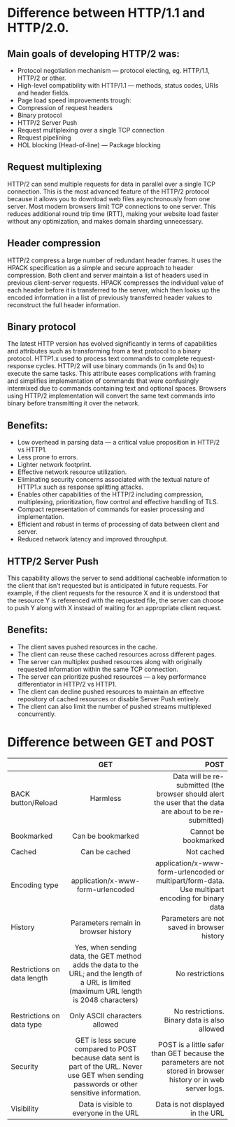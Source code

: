 # Difference between HTTP/1.1 and HTTP/2.0.

## Main goals of developing HTTP/2 was:
* Protocol negotiation mechanism — protocol electing, eg. HTTP/1.1, HTTP/2 or other. 
* High-level compatibility with HTTP/1.1 — methods, status codes, URIs and header fields. 
* Page load speed improvements trough: 
* Compression of request headers 
* Binary protocol 
* HTTP/2 Server Push 
* Request multiplexing over a single TCP connection 
* Request pipelining 
* HOL blocking (Head-of-line) — Package blocking

## Request multiplexing
HTTP/2 can send multiple requests for data in parallel over a single TCP connection. This is the most advanced feature of the HTTP/2 protocol because it allows you to download web files asynchronously from one server. Most modern browsers limit TCP connections to one server. 
This reduces additional round trip time (RTT), making your website load faster without any optimization, and makes domain sharding unnecessary. 

## Header compression
HTTP/2 compress a large number of redundant header frames. It uses the HPACK specification as a simple and secure approach to header compression. Both client and server maintain a list of headers used in previous client-server requests. 
HPACK compresses the individual value of each header before it is transferred to the server, which then looks up the encoded information in a list of previously transferred header values to reconstruct the full header information.

## Binary protocol
The latest HTTP version has evolved significantly in terms of capabilities and attributes such as transforming from a text protocol to a binary protocol. HTTP1.x used to process text commands to complete request-response cycles. HTTP/2 will use binary commands (in 1s and 0s) to execute the same tasks. This attribute eases complications with framing and simplifies implementation of commands that were confusingly intermixed due to commands containing text and optional spaces. 
Browsers using HTTP/2 implementation will convert the same text commands into binary before transmitting it over the network.

## Benefits:
* Low overhead in parsing data — a critical value proposition in HTTP/2 vs HTTP1. 
* Less prone to errors. 
* Lighter network footprint. 
* Effective network resource utilization. 
* Eliminating security concerns associated with the textual nature of HTTP1.x such as response splitting attacks. 
* Enables other capabilities of the HTTP/2 including compression, multiplexing, prioritization, flow control and effective handling of TLS. 
* Compact representation of commands for easier processing and implementation. 
* Efficient and robust in terms of processing of data between client and server. 
* Reduced network latency and improved throughput.

## HTTP/2 Server Push
This capability allows the server to send additional cacheable information to the client that isn’t requested but is anticipated in future requests. For example, if the client requests for the resource X and it is understood that the resource Y is referenced with the requested file, the server can choose to push Y along with X instead of waiting for an appropriate client request. 

## Benefits:
* The client saves pushed resources in the cache. 
* The client can reuse these cached resources across different pages. 
* The server can multiplex pushed resources along with originally requested information within the same TCP connection. 
* The server can prioritize pushed resources — a key performance differentiator in HTTP/2 vs HTTP1. 
* The client can decline pushed resources to maintain an effective repository of cached resources or disable Server Push entirely. 
* The client can also limit the number of pushed streams multiplexed concurrently.

# Difference between GET and POST 

|         | GET           | POST  |
| ------------- |:-------------:| -----:|
| BACK button/Reload      | Harmless | Data will be re-submitted (the browser should alert the user that the data are about to be re-submitted) |
| Bookmarked      | Can be bookmarked      |   Cannot be bookmarked  |
| Cached | Can be cached      |    Not cached |
|Encoding type|application/x-www-form-urlencoded|application/x-www-form-urlencoded or multipart/form-data. Use multipart encoding for binary data|
|History|Parameters remain in browser history|Parameters are not saved in browser history|
|Restrictions on data length|Yes, when sending data, the GET method adds the data to the URL; and the length of a URL is limited (maximum URL length is 2048 characters)|No restrictions|
|Restrictions on data type|Only ASCII characters allowed|No restrictions. Binary data is also allowed|
|Security|GET is less secure compared to POST because data sent is part of the URL. Never use GET when sending passwords or other sensitive information.|POST is a little safer than GET because the parameters are not stored in browser history or in web server logs.|
|Visibility|Data is visible to everyone in the URL|Data is not displayed in the URL|

